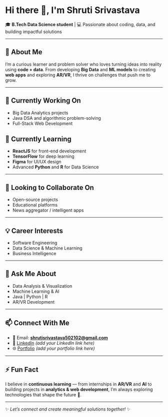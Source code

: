 # Hi there 👋, I'm Shruti Srivastava  

🎓 **B.Tech Data Science student** | 💻 Passionate about coding, data, and building impactful solutions  

---

## 🚀 About Me  
I’m a curious learner and problem solver who loves turning ideas into reality using **code + data**. From developing **Big Data** and **ML models** to creating **web apps** and exploring **AR/VR**, I thrive on challenges that push me to grow.  

---

## 🔭 Currently Working On  
- Big Data Analytics projects  
- Java DSA and algorithmic problem-solving  
- Full-Stack Web Development  

## 🌱 Currently Learning  
- **ReactJS** for front-end development  
- **TensorFlow** for deep learning  
- **Figma** for UI/UX design  
- Advanced **Python** and **R** for Data Science  

---

## 👯 Looking to Collaborate On  
- Open-source projects  
- Educational platforms  
- News aggregator / intelligent apps  

---

## 💡 Career Interests  
- Software Engineering  
- Data Science & Machine Learning  
- Business Intelligence  

---

## 💬 Ask Me About  
- Data Analysis & Visualization  
- Machine Learning & AI  
- Java | Python | R  
- AR/VR Development  

---

## 📫 Connect With Me  
- 📧 Email: **shrutisrivastava502102@gmail.com**  
- 💼 [LinkedIn](https://www.linkedin.com/in/shruti-srivastava-2b2101269/) *(add your LinkedIn link here)*  
- 🌐 [Portfolio](https://shruti502102.github.io/Portfolio/) *(add your portfolio link here)*  

---

## ⚡ Fun Fact  
I believe in **continuous learning** — from internships in **AR/VR** and **AI** to building projects in **analytics & web development**, I’m always exploring technologies that shape the future 🚀.  

---

✨ *Let’s connect and create meaningful solutions together!* ✨  


